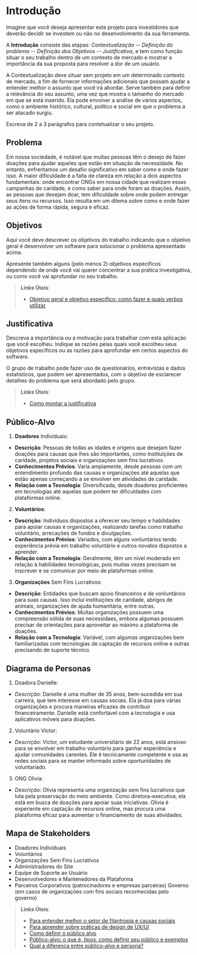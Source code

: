 # Introdução

Imagine que você deseja apresentar este projeto para investidores que deverão decidir se investem ou não no desenvolvimento da sua ferramenta.

A **Introdução** consiste das etapas: *Contextualização -- Definição do problema -- Definição dos Objetivos -- Justificativa*, e tem como função situar o seu trabalho dentro de um contexto de mercado e mostrar a importância da sua proposta para resolver a dor de um usuário.


A Contextualização deve situar sem projeto em um determinado contexto de mercado, a fim de fornecer informações adicionais que possam ajudar a entender melhor o assunto que você irá abordar. Serve também para definir a relevância do seu assunto, uma vez que mostra o tamanho do mercado em que se está inserido. Ela pode envolver a análise de vários aspectos, como o ambiente histórico, cultural, político e social em que o problema a ser atacado surgiu.

Escreva de 2 a 3 parágrafos para contetualizar o seu projeto.

## Problema

Em nossa sociedade, é notável que muitas pessoas têm o desejo de fazer doações para ajudar aqueles que estão em situação de necessidade. No entanto, enfrentamos um desafio significativo em saber como e onde fazer isso. A maior dificuldade é a falta de clareza em relação a dois aspectos fundamentais: onde encontrar ONGs em nossa cidade que realizam essas campanhas de caridade, e como saber para onde foram as doações. Assim, as pessoas que desejam doar, tem dificuldade sobre onde podem entregar seus itens ou recursos. Isso resulta em um dilema sobre como e onde fazer as ações de forma rápida, segura e eficaz.


## Objetivos

Aqui você deve descrever os objetivos do trabalho indicando que o objetivo geral é desenvolver um software para solucionar o problema apresentado acima. 

Apresente também alguns (pelo menos 2) objetivos específicos dependendo de onde você vai querer concentrar a sua prática investigativa, ou como você vai aprofundar no seu trabalho.
 
> **Links Úteis**:
> - [Objetivo geral e objetivo específico: como fazer e quais verbos utilizar](https://blog.mettzer.com/diferenca-entre-objetivo-geral-e-objetivo-especifico/)

## Justificativa

Descreva a importância ou a motivação para trabalhar com esta aplicação que você escolheu. Indique as razões pelas quais você escolheu seus objetivos específicos ou as razões para aprofundar em certos aspectos do software.

O grupo de trabalho pode fazer uso de questionários, entrevistas e dados estatísticos, que podem ser apresentados, com o objetivo de esclarecer detalhes do problema que será abordado pelo grupo.

> **Links Úteis**:
> - [Como montar a justificativa](https://guiadamonografia.com.br/como-montar-justificativa-do-tcc/)

## Público-Alvo

1. **Doadores** Individuais: 
- **Descrição**: Pessoas de todas as idades e origens que desejam fazer doações para causas que lhes são importantes, como instituições de caridade, projetos sociais e organizações sem fins lucrativos.
- **Conhecimentos Prévios**: Varia amplamente, desde pessoas com um entendimento profundo das causas e organizações até aquelas que estão apenas começando a se envolver em atividades de caridade.
- **Relação com a Tecnologia**: Diversificada, desde doadores proficientes em tecnologias até aquelas que podem ter dificuldades com plataformas online.

2. **Voluntários**: 
- **Descrição**: Indivíduos dispostos a oferecer seu tempo e habilidades para apoiar causas e organizações, realizando tarefas como trabalho voluntário, arrecações de fundos e divulgações.
- **Conhecimentos Prévios**: Variados, com alguns vonluntários tendo experiência prévia em trabalho voluntário e outros novatos dispostos a aprender.
- **Relação com a Tecnologia**: Geralmente, têm um nível moderado em relação à habilidades tecnológicas, pois muitas vezes precisam se inscrever e se comunicar por meio de plataformas online.

3. **Organizações** Sem Fins Lucrativos:
- **Descrição**: Entidades que buscam apoio financeiros e de vonluntários para suas causas. Isso inclui instituições de caridade, abrigos de animais, organizações de ajuda humanitária, entre outras. 
- **Conhecimentos Prévios**: Muitas organizações possuem uma compreensão sólida de suas necessidaes, embora algumas possuem precisar de orientações para aproveitar ao máximo a plataforma de doações.
- **Relação com a Tecnologia**: Variável, com algumas organizações bem familiarizadas com tecnologias de captação de recursos online e outras precisando de suporte técnico.

## Diagrama de Personas 
1. Doadora Danielle:
- *Descrição*: Danielle é uma mulher de 35 anos, bem-sucedida em sua carreira, que tem interesse em causas sociais. Ela já doa para várias organizações e procura maneiras eficazes de contribuir financeiramente. Danielle está confortável com a tecnologia e usa aplicativos móveis para doações.

2. Voluntário Victor:
- *Descrição*: Victor, um estudante universitário de 22 anos, está ansioso para se envolver em trabalho voluntário para ganhar experiência e ajudar comunidades carentes. Ele é tecnicamente competente e usa as redes sociais para se manter informado sobre oportunidades de voluntariado.

3. ONG Olivia: 
- *Descrição*: Olivia representa uma organização sem fins lucrativos que luta pela preservação do meio ambiente. Como diretora-executiva, ela está em busca de doações para apoiar suas iniciativas. Olivia é experiente em captação de recursos online, mas procura uma plataforma eficaz para aumentar o financiamento de suas atividades.

## Mapa de Stakeholders
- Doadores Individuais
- Voluntários
- Organizações Sem Fins Lucrativos
- Administradores do Site
- Equipe de Suporte ao Usuário
- Desenvolvedores e Mantenedores da Plataforma
- Parceiros Corporativos (patrocinadores e empresas parceiras) Governo (em casos de organizações com fins sociais reconhecidas pelo governo)

> **Links Úteis**: 
> - [Para entender melhor o setor de filantropia e causas sociais](https://philanthropynewsdigest.org/)
> - [Para aprender sobre práticas de design de UX/UI](https://www.smashingmagazine.com/)
> - [Como definir o público alvo](https://exame.com/pme/5-dicas-essenciais-para-definir-o-publico-alvo-do-seu-negocio/)
> - [Público-alvo: o que é, tipos, como definir seu público e exemplos](https://klickpages.com.br/blog/publico-alvo-o-que-e/)
> - [Qual a diferença entre público-alvo e persona?](https://rockcontent.com/blog/diferenca-publico-alvo-e-persona/)
